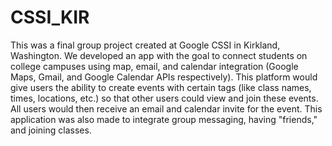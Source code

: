 # CSSI_KIR

This was a final group project created at Google CSSI in Kirkland, Washington. We developed an app with the goal to connect students on college campuses using map, email, and calendar integration (Google Maps, Gmail, and Google Calendar APIs respectively). This platform would give users the ability to create events with certain tags (like class names, times, locations, etc.) so that other users could view and join these events. All users would then receive an email and calendar invite for the event. This application was also made to integrate group messaging, having "friends," and joining classes.
